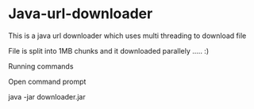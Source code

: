 Java-url-downloader
===================
This is a java url downloader which uses multi threading to download file

File is split into 1MB chunks and it downloaded parallely ..... :)

Running commands

Open command prompt

java -jar downloader.jar
